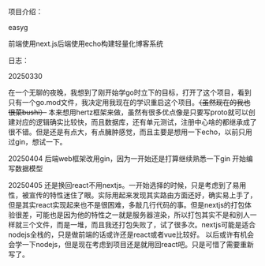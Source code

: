 项目介绍：

easyg

前端使用next.js后端使用echo构建轻量化博客系统

日志：

20250330

在一个无聊的夜晚，我想到了刚开始学go时立下的目标，打开了这个项目，看到只有一个go.mod文件，我决定用我现在的学识重启这个项目。~~（虽然现在的我也很菜bushi）~~
本来想用hertz框架来做，虽然有很多优点像是只要写proto就可以创建对应的逻辑确实比较快，而且数据库，还有单元测试，注册中心啥的都继承成了很不错。但是还是有点大，有点臃肿感觉，而且主要是想用一下echo，以前只用过gin，想试一下。

20250404
后端web框架改用gin，因为一开始还是打算继续熟悉一下gin
开始编写数据模型

20250405
还是换回react不用nextjs。一开始选择的时候，只是考虑到了易用性，被宣传的特性迷住了眼。实际用起来发现其实路由方面还好，确实易上手了，但是其实react实现起来也不是很困难，多敲几行代码的事。但是nextjs的打包体验很差，可能也是因为他的特性之一就是服务器渲染，所以打包其实不是和别人一样就三个文件，而是一堆，而且我还打包失败了，试了很多次。nextjs可能是适合nodejs全栈的，只是做前端的话或许还是react或者vue比较好。
以后或许有机会会学一下nodejs，但是现在考虑到项目还是就用回react吧。只是可惜了需要重新写了。